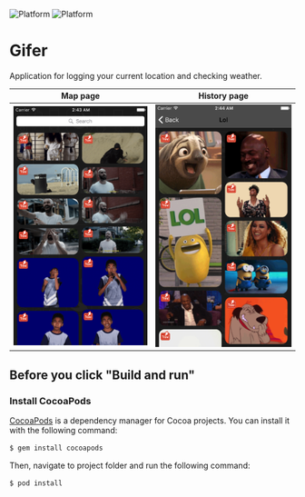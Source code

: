 ![Platform](https://img.shields.io/badge/platform-ios-lightgrey.svg)
![Platform](https://img.shields.io/badge/language-Swift%203.0-green.svg)

# Gifer
Application for logging your current location and checking weather. 

Map page             |  History page
:-------------------------:|:-------------------------:
<img src="https://github.com/Sinity0/Gifer/blob/master/Gifer%20screenshots/01.png" width="300">  |  <img src="https://github.com/Sinity0/Gifer/blob/master/Gifer%20screenshots/02.png" width="300"> 

## Before you click "Build and run"

### Install CocoaPods

[CocoaPods](http://cocoapods.org) is a dependency manager for Cocoa projects. You can install it with the following command:

```bash
$ gem install cocoapods
```

Then, navigate to project folder and run the following command:

```bash
$ pod install
```
